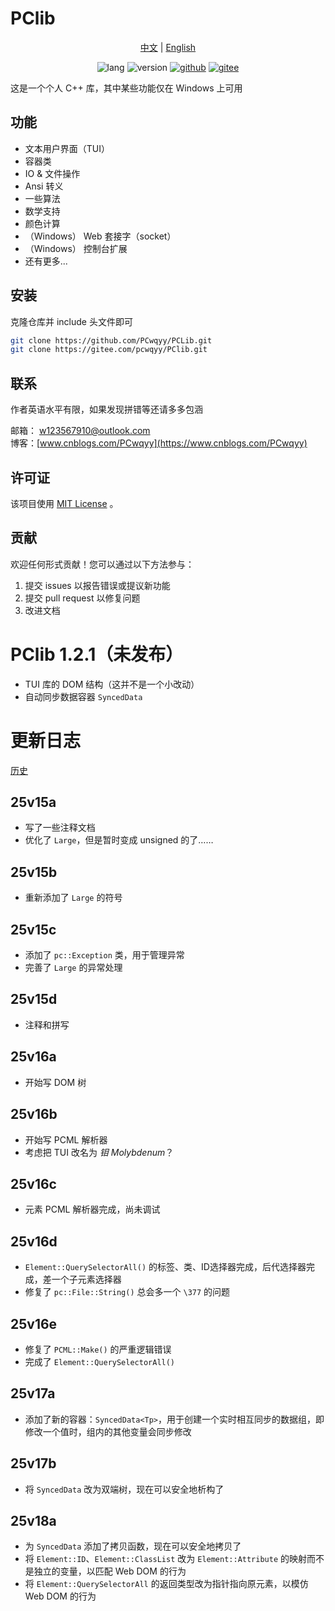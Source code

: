 # PClib

<div style="text-align: center;">

[中文](ReadMe.md) | [English](ReadMe-EN.md)

![lang](https://img.shields.io/badge/标准-C++23-yellow?logo=cplusplus) ![version](https://img.shields.io/badge/版本-25v18a-blueviolet) [![github](https://img.shields.io/badge/Github-PClib-blue?&logo=github)](https://github.com/PCwqyy/PCLib) [![gitee](https://img.shields.io/badge/Gitee-PClib-red?logo=gitee&color=%23C71D23)](https://gitee.com/pcwqyy/PClib)

</div>

这是一个个人 C++ 库，其中某些功能仅在 Windows 上可用

## 功能
- 文本用户界面（TUI）
- 容器类
- IO & 文件操作
- Ansi 转义
- 一些算法
- 数学支持
- 颜色计算
- （Windows） Web 套接字（socket）
- （Windows） 控制台扩展
- 还有更多...

## 安装
克隆仓库并 include 头文件即可

```bash
git clone https://github.com/PCwqyy/PCLib.git
git clone https://gitee.com/pcwqyy/PClib.git
```

## 联系
作者英语水平有限，如果发现拼错等还请多多包涵

邮箱： w123567910@outlook.com  
博客：[www.cnblogs.com/PCwqyy](https://www.cnblogs.com/PCwqyy)

## 许可证
该项目使用 [MIT License](https://opensource.org/licenses/MIT) 。

## 贡献
欢迎任何形式贡献！您可以通过以下方法参与：
1. 提交 issues 以报告错误或提议新功能
2. 提交 pull request 以修复问题
3. 改进文档

# PClib 1.2.1（未发布）
- TUI 库的 DOM 结构（这并不是一个小改动）
- 自动同步数据容器 `SyncedData`

# 更新日志
[历史](https://github.com/PCwqyy/PCLib/tree/Dev/ChangeLogHistory.md)

## 25v15a
- 写了一些注释文档
- 优化了 `Large`，但是暂时变成 unsigned 的了……
## 25v15b
- 重新添加了 `Large` 的符号
## 25v15c
- 添加了 `pc::Exception` 类，用于管理异常
- 完善了 `Large` 的异常处理
## 25v15d
- 注释和拼写
## 25v16a
- 开始写 DOM 树
## 25v16b
- 开始写 PCML 解析器
- 考虑把 TUI 改名为 *钼 Molybdenum*？
## 25v16c
- 元素 PCML 解析器完成，尚未调试
## 25v16d
- `Element::QuerySelectorAll()` 的标签、类、ID选择器完成，后代选择器完成，差一个子元素选择器
- 修复了 `pc::File::String()` 总会多一个 `\377` 的问题
## 25v16e
- 修复了 `PCML::Make()` 的严重逻辑错误
- 完成了 `Element::QuerySelectorAll()`
## 25v17a
- 添加了新的容器：`SyncedData<Tp>`，用于创建一个实时相互同步的数据组，即修改一个值时，组内的其他变量会同步修改
## 25v17b
- 将 `SyncedData` 改为双端树，现在可以安全地析构了
## 25v18a
- 为 `SyncedData` 添加了拷贝函数，现在可以安全地拷贝了
- 将 `Element::ID`、`Element::ClassList` 改为 `Element::Attribute` 的映射而不是独立的变量，以匹配 Web DOM 的行为
- 将 `Element::QuerySelectorAll` 的返回类型改为指针指向原元素，以模仿 Web DOM 的行为 

<!--记得改徽章的版本！-->